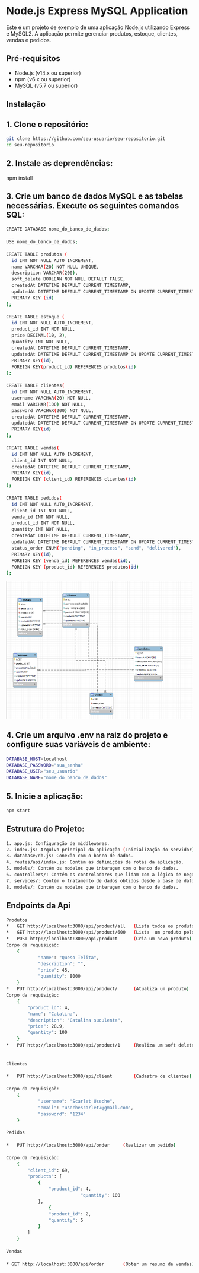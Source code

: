 # Node.js Express MySQL Application

Este é um projeto de exemplo de uma aplicação Node.js utilizando Express e MySQL2. A aplicação permite gerenciar produtos, estoque, clientes, vendas e pedidos.

## Pré-requisitos

- Node.js (v14.x ou superior)
- npm (v6.x ou superior)
- MySQL (v5.7 ou superior)

## Instalação

## 1. Clone o repositório:

```bash
git clone https://github.com/seu-usuario/seu-repositorio.git
cd seu-repositorio
````
## 2. Instale as deprendências:
npm install

## 3. Crie um banco de dados MySQL e as tabelas necessárias. Execute os seguintes comandos SQL:
``` bash
CREATE DATABASE nome_do_banco_de_dados;

USE nome_do_banco_de_dados;

CREATE TABLE produtos (
  id INT NOT NULL AUTO_INCREMENT,
  name VARCHAR(20) NOT NULL UNIQUE,
  description VARCHAR(200),
  soft_delete BOOLEAN NOT NULL DEFAULT FALSE,
  createdAt DATETIME DEFAULT CURRENT_TIMESTAMP,
  updatedAt DATETIME DEFAULT CURRENT_TIMESTAMP ON UPDATE CURRENT_TIMESTAMP,
  PRIMARY KEY (id)
);

CREATE TABLE estoque (
  id INT NOT NULL AUTO_INCREMENT,
  product_id INT NOT NULL,
  price DECIMAL(10, 2),
  quantity INT NOT NULL,
  createdAt DATETIME DEFAULT CURRENT_TIMESTAMP,
  updatedAt DATETIME DEFAULT CURRENT_TIMESTAMP ON UPDATE CURRENT_TIMESTAMP,
  PRIMARY KEY(id),
  FOREIGN KEY(product_id) REFERENCES produtos(id)
);

CREATE TABLE clientes(
  id INT NOT NULL AUTO_INCREMENT,
  username VARCHAR(20) NOT NULL,
  email VARCHAR(100) NOT NULL,
  password VARCHAR(200) NOT NULL,
  createdAt DATETIME DEFAULT CURRENT_TIMESTAMP,
  updatedAt DATETIME DEFAULT CURRENT_TIMESTAMP ON UPDATE CURRENT_TIMESTAMP,
  PRIMARY KEY(id)
);

CREATE TABLE vendas(
  id INT NOT NULL AUTO_INCREMENT,
  client_id INT NOT NULL,
  createdAt DATETIME DEFAULT CURRENT_TIMESTAMP,
  PRIMARY KEY(id),
  FOREIGN KEY (client_id) REFERENCES clientes(id)
);

CREATE TABLE pedidos(
  id INT NOT NULL AUTO_INCREMENT,
  client_id INT NOT NULL,
  venda_id INT NOT NULL,
  product_id INT NOT NULL,
  quantity INT NOT NULL,
  createdAt DATETIME DEFAULT CURRENT_TIMESTAMP,
  updatedAt DATETIME DEFAULT CURRENT_TIMESTAMP ON UPDATE CURRENT_TIMESTAMP,
  status_order ENUM("pending", "in_process", "send", "delivered"),
  PRIMARY KEY(id),
  FOREIGN KEY (venda_id) REFERENCES vendas(id),
  FOREIGN KEY (product_id) REFERENCES produtos(id)
);
```
![Modelo de Datos](https://github.com/Cusecheg/Desafio6/raw/af595e7aa8411f5f542c37afbd87275b99c8bca8/src/modelOfData.png)


## 4. Crie um arquivo .env na raiz do projeto e configure suas variáveis de ambiente:
``` bash
DATABASE_HOST=localhost
DATABASE_PASSWORD="sua_senha"
DATABASE_USER="seu_usuario"
DATABASE_NAME="nome_do_banco_de_dados"
```
## 5. Inicie a aplicação:
``` bash
npm start
```

## Estrutura do Projeto:
```bash
1. app.js: Configuração de middlewares.
2. index.js: Arquivo principal da aplicação (Inicialização do servidor).
3. database/db.js: Conexão com o banco de dados.
4. routes/api/index.js: Contém as definições de rotas da aplicação.
5. models/: Contém os modelos que interagem com o banco de dados.
6. controllers/: Contém os controladores que lidam com a lógica de negócios.
7. services/: Contém o tratamento de dados obtidos desde a base de datos!
8. models/: Contém os modelos que interagem com o banco de dados.
```
## Endpoints da Api
``` bash
Produtos
*   GET http://localhost:3000/api/product/all   (Lista todos os produtos)
*   GET http://localhost:3000/api/product/600   (Lista  um produto pelo id)
*   POST http://localhost:3000/api/product      (Cria um novo produto)
Corpo da requisiçaõ:
    {
            "name": "Queso Telita",
            "description": "",
            "price": 45,
            "quantity": 8000
    }
*   PUT http://localhost:3000/api/product/      (Atualiza um produto)
Corpo da requisição:
	{
		"product_id": 4,
		"name": "Catalina",
		"description": "Catalina suculenta",
		"price": 28.9,
		"quantity": 100
	}
*   PUT http://localhost:3000/api/product/1     (Realiza um soft delete de um produto pelo id)


Clientes

*   PUT http://localhost:3000/api/client        (Cadastro de clientes)

Corpo da requisiçaõ:
    {
            "username": "Scarlet Useche",
            "email": "usechescarlet7@gmail.com",
            "password": "1234"
    }

Pedidos

*   PUT http://localhost:3000/api/order     (Realizar um pedido)

Corpo da requisição:
    {
        "client_id": 69,
        "products": [
            {
                "product_id": 4,
                            "quantity": 100
            },
                {
                "product_id": 2,
                "quantity": 5
            }
        ]
    }

Vendas

* GET http://localhost:3000/api/order       (Obter um resumo de vendas)


```
